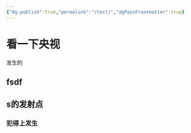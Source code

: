 ```yaml
---
{"dg-publish":true,"permalink":"/test/","dgPassFrontmatter":true}
---
```



# 看一下央视
发生的

## fsdf 

## s的发射点

### 犯得上发生
